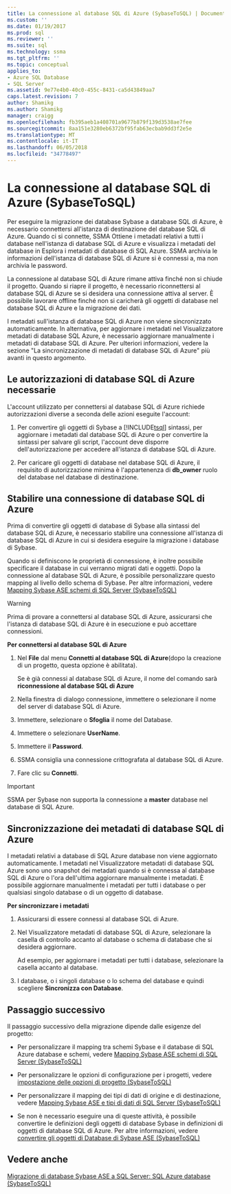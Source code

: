 ```yaml
---
title: La connessione al database SQL di Azure (SybaseToSQL) | Documenti Microsoft
ms.custom: ''
ms.date: 01/19/2017
ms.prod: sql
ms.reviewer: ''
ms.suite: sql
ms.technology: ssma
ms.tgt_pltfrm: ''
ms.topic: conceptual
applies_to:
- Azure SQL Database
- SQL Server
ms.assetid: 9e77e4b0-40c0-455c-8431-ca5d43849aa7
caps.latest.revision: 7
author: Shamikg
ms.author: Shamikg
manager: craigg
ms.openlocfilehash: fb395aeb1a408701a9677b879f139d3538ae7fee
ms.sourcegitcommit: 8aa151e3280eb6372bf95fab63ecbab9dd3f2e5e
ms.translationtype: MT
ms.contentlocale: it-IT
ms.lasthandoff: 06/05/2018
ms.locfileid: "34778497"
---
```

# <a name="connecting-to-azure-sql-db-sybasetosql"></a>La connessione al database SQL di Azure (SybaseToSQL)
Per eseguire la migrazione dei database Sybase a database SQL di Azure, è necessario connettersi all'istanza di destinazione del database SQL di Azure. Quando ci si connette, SSMA Ottiene i metadati relativi a tutti i database nell'istanza di database SQL di Azure e visualizza i metadati del database in Esplora i metadati di database di SQL Azure. SSMA archivia le informazioni dell'istanza di database SQL di Azure si è connessi a, ma non archivia le password.  
  
La connessione al database SQL di Azure rimane attiva finché non si chiude il progetto. Quando si riapre il progetto, è necessario riconnettersi al database SQL di Azure se si desidera una connessione attiva al server. È possibile lavorare offline finché non si caricherà gli oggetti di database nel database SQL di Azure e la migrazione dei dati.  
  
I metadati sull'istanza di database SQL di Azure non viene sincronizzato automaticamente. In alternativa, per aggiornare i metadati nel Visualizzatore metadati di database SQL Azure, è necessario aggiornare manualmente i metadati di database SQL di Azure. Per ulteriori informazioni, vedere la sezione "La sincronizzazione di metadati di database SQL di Azure" più avanti in questo argomento.  
  
## <a name="required-azure-sql-db-permissions"></a>Le autorizzazioni di database SQL di Azure necessarie  
L'account utilizzato per connettersi al database SQL di Azure richiede autorizzazioni diverse a seconda delle azioni eseguite l'account:  
  
1.  Per convertire gli oggetti di Sybase a [!INCLUDE[tsql](../../includes/tsql_md.md)] sintassi, per aggiornare i metadati dal database SQL di Azure o per convertire la sintassi per salvare gli script, l'account deve disporre dell'autorizzazione per accedere all'istanza di database SQL di Azure.  
  
2.  Per caricare gli oggetti di database nel database SQL di Azure, il requisito di autorizzazione minima è l'appartenenza di **db_owner** ruolo del database nel database di destinazione.  
  
## <a name="establishing-a-azure-sql-db-connection"></a>Stabilire una connessione di database SQL di Azure  
Prima di convertire gli oggetti di database di Sybase alla sintassi del database SQL di Azure, è necessario stabilire una connessione all'istanza di database SQL di Azure in cui si desidera eseguire la migrazione i database di Sybase.  
  
Quando si definiscono le proprietà di connessione, è inoltre possibile specificare il database in cui verranno migrati dati e oggetti. Dopo la connessione al database SQL di Azure, è possibile personalizzare questo mapping al livello dello schema di Sybase. Per altre informazioni, vedere [Mapping Sybase ASE schemi di SQL Server &#40;SybaseToSQL&#41;](../../ssma/sybase/mapping-sybase-ase-schemas-to-sql-server-schemas-sybasetosql.md)  
  
> [!WARNING]  
> Prima di provare a connettersi al database SQL di Azure, assicurarsi che l'istanza di database SQL di Azure è in esecuzione e può accettare connessioni.  
  
**Per connettersi al database SQL di Azure**  
  
1.  Nel **File** dal menu **Connetti al database SQL di Azure**(dopo la creazione di un progetto, questa opzione è abilitata).  
  
    Se è già connessi al database SQL di Azure, il nome del comando sarà **riconnessione al database SQL di Azure**  
  
2.  Nella finestra di dialogo connessione, immettere o selezionare il nome del server di database SQL di Azure.  
  
3.  Immettere, selezionare o **Sfoglia** il nome del Database.  
  
4.  Immettere o selezionare **UserName**.  
  
5.  Immettere il **Password**.  
  
6.  SSMA consiglia una connessione crittografata al database SQL di Azure.  
  
7.  Fare clic su **Connetti**.  
  
> [!IMPORTANT]  
> SSMA per Sybase non supporta la connessione a **master** database nel database di SQL Azure.  
  
## <a name="synchronizing-azure-sql-db-metadata"></a>Sincronizzazione dei metadati di database SQL di Azure  
I metadati relativi a database di SQL Azure database non viene aggiornato automaticamente. I metadati nel Visualizzatore metadati di database SQL Azure sono uno snapshot dei metadati quando si è connessa al database SQL di Azure o l'ora dell'ultima aggiornare manualmente i metadati. È possibile aggiornare manualmente i metadati per tutti i database o per qualsiasi singolo database o di un oggetto di database.  
  
**Per sincronizzare i metadati**  
  
1.  Assicurarsi di essere connessi al database SQL di Azure.  
  
2.  Nel Visualizzatore metadati di database SQL di Azure, selezionare la casella di controllo accanto al database o schema di database che si desidera aggiornare.  
  
    Ad esempio, per aggiornare i metadati per tutti i database, selezionare la casella accanto al database.  
  
3.  I database, o i singoli database o lo schema del database e quindi scegliere **Sincronizza con Database**.  
  
## <a name="next-step"></a>Passaggio successivo  
Il passaggio successivo della migrazione dipende dalle esigenze del progetto:  
  
-   Per personalizzare il mapping tra schemi Sybase e il database di SQL Azure database e schemi, vedere [Mapping Sybase ASE schemi di SQL Server &#40;SybaseToSQL&#41;](../../ssma/sybase/mapping-sybase-ase-schemas-to-sql-server-schemas-sybasetosql.md)  
  
-   Per personalizzare le opzioni di configurazione per i progetti, vedere [impostazione delle opzioni di progetto &#40;SybaseToSQL&#41;](../../ssma/sybase/setting-project-options-sybasetosql.md)  
  
-   Per personalizzare il mapping dei tipi di dati di origine e di destinazione, vedere [Mapping Sybase ASE e tipi di dati di SQL Server &#40;SybaseToSQL&#41;](../../ssma/sybase/mapping-sybase-ase-and-sql-server-data-types-sybasetosql.md)  
  
-   Se non è necessario eseguire una di queste attività, è possibile convertire le definizioni degli oggetti di database Sybase in definizioni di oggetti di database SQL di Azure. Per altre informazioni, vedere [convertire gli oggetti di Database di Sybase ASE &#40;SybaseToSQL&#41;](../../ssma/sybase/converting-sybase-ase-database-objects-sybasetosql.md)  
  
## <a name="see-also"></a>Vedere anche  
[Migrazione di database Sybase ASE a SQL Server: SQL Azure database &#40;SybaseToSQL&#41;](../../ssma/sybase/migrating-sybase-ase-databases-to-sql-server-azure-sql-db-sybasetosql.md)  
  
